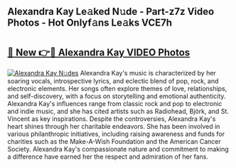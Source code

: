 ## Alexandra Kay Le𝚊ked N𝚞de - Part-z7z Video Photos - Hot Onlyf𝚊ns Le𝚊ks VCE7h

# <h2><a href="http://ab22888.deff.icu/?id=Alexandra+Kay">🔗 New 👉🔴 Alexandra Kay VIDEO Photos</a></h2>

[![Alexandra Kay N𝚞des](https://i.imgur.com/rIISA9y.gif)](http://ab22888.deff.icu/?id=Alexandra+Kay)
Alexandra Kay's music is characterized by her soaring vocals, introspective lyrics, and eclectic blend of pop, rock, and electronic elements. Her songs often explore themes of love, relationships, and self-discovery, with a focus on storytelling and emotional authenticity. Alexandra Kay's influences range from classic rock and pop to electronic and indie music, and she has cited artists such as Radiohead, Björk, and St. Vincent as key inspirations. Despite the controversies, Alexandra Kay's heart shines through her charitable endeavors. She has been involved in various philanthropic initiatives, including raising awareness and funds for charities such as the Make-A-Wish Foundation and the American Cancer Society. Alexandra Kay's compassionate nature and commitment to making a difference have earned her the respect and admiration of her fans.
